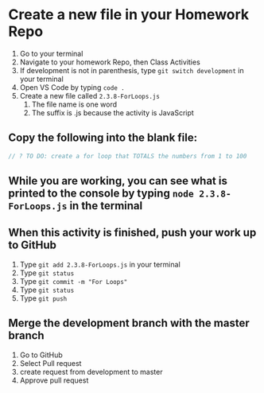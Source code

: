 # Create a new file in your Homework Repo

1. Go to your terminal
2. Navigate to your homework Repo, then Class Activities
3. If development is not in parenthesis, type `git switch development` in your terminal
4. Open VS Code by typing `code .`
5. Create a new file called `2.3.8-ForLoops.js`
    1. The file name is one word
    2. The suffix is .js because the activity is JavaScript

## Copy the following into the blank file:

```javascript
// ? TO DO: create a for loop that TOTALS the numbers from 1 to 100
```

## While you are working, you can see what is printed to the console by typing `node 2.3.8-ForLoops.js` in the terminal

## When this activity is finished, push your work up to GitHub

1. Type `git add 2.3.8-ForLoops.js` in your terminal
2. Type `git status`
3. Type `git commit -m "For Loops"`
4. Type `git status`
5. Type `git push`

## Merge the development branch with the master branch

1. Go to GitHub
2. Select Pull request
3. create request from development to master
4. Approve pull request
